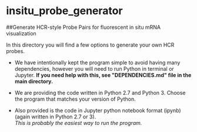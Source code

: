 # insitu_probe_generator
##Generate HCR-style Probe Pairs for fluorescent in situ mRNA visualization

In this directory you will find a few options to generate your own HCR probes.

+ We have intentionally kept the program simple to avoid having many dependencies, however you will need to run Python in terminal or Jupyter. **If you need help with this, see "DEPENDENCIES.md" file in the main directory.**

+ We are providing the code written in Python 2.7 and Python 3. Choose the program that matches your version of Python. 

+ Also provided is the code in Jupyter python notebook format (ipynb) (again written in Python 2.7 or 3).  
  *This is probably the easiest way to run the program.*
  
